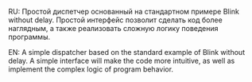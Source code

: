 RU: Простой диспетчер основанный на стандартном примере Blink without delay. Простой интерфейс позволит сделать код более наглядным, а также реализовать сложную логику поведения программы.

EN: A simple dispatcher based on the standard example of Blink without delay. A simple interface will make the code more intuitive, as well as implement the complex logic of program behavior.